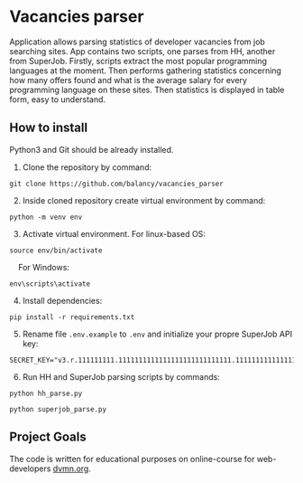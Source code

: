 # Vacancies parser

Application allows parsing statistics of developer vacancies from job searching sites. 
App contains two scripts, one parses from HH, another from SuperJob.
Firstly, scripts extract the most popular programming languages at the moment.
Then performs gathering statistics concerning how many offers found and what is the average 
salary for every programming language on these sites.
Then statistics is displayed in table form, easy to understand. 

## How to install
Python3 and Git should be already installed. 

1. Clone the repository by command:
```console
git clone https://github.com/balancy/vacancies_parser
```
2. Inside cloned repository create virtual environment by command:
```console
python -m venv env
```
3. Activate virtual environment. For linux-based OS:
```console
source env/bin/activate
```
&nbsp;&nbsp;&nbsp;&nbsp;For Windows:
```console
env\scripts\activate
```
4. Install dependencies:
```
pip install -r requirements.txt
```
5. Rename file `.env.example` to `.env` and initialize your propre SuperJob API key:
```console
SECRET_KEY="v3.r.111111111.1111111111111111111111111111.111111111111111111111111111111"
```
6. Run HH and SuperJob parsing scripts by commands:
```console
python hh_parse.py
```
```console
python superjob_parse.py
```
## Project Goals
The code is written for educational purposes on online-course for web-developers [dvmn.org](https://dvmn.org/).
